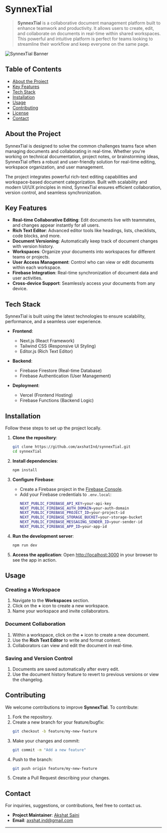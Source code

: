# SynnexTial

> **SynnexTial** is a collaborative document management platform built to enhance teamwork and productivity. It allows users to create, edit, and collaborate on documents in real-time within shared workspaces. This powerful and intuitive platform is perfect for teams looking to streamline their workflow and keep everyone on the same page.

![SynnexTial Banner](URL_to_your_project_banner_image)

## Table of Contents

- [About the Project](#about-the-project)
- [Key Features](#key-features)
- [Tech Stack](#tech-stack)
- [Installation](#installation)
- [Usage](#usage)
- [Contributing](#contributing)
- [License](#license)
- [Contact](#contact)

## About the Project

SynnexTial is designed to solve the common challenges teams face when managing documents and collaborating in real-time. Whether you're working on technical documentation, project notes, or brainstorming ideas, SynnexTial offers a robust and user-friendly solution for real-time editing, workspace organization, and user management.

The project integrates powerful rich-text editing capabilities and workspace-based document categorization. Built with scalability and modern UI/UX principles in mind, SynnexTial ensures efficient collaboration, version control, and seamless synchronization.

## Key Features

- **Real-time Collaborative Editing**: Edit documents live with teammates, and changes appear instantly for all users.
- **Rich Text Editor**: Advanced editor tools like headings, lists, checklists, code blocks, and more.
- **Document Versioning**: Automatically keep track of document changes with version history.
- **Workspaces**: Organize your documents into workspaces for different teams or projects.
- **User Access Management**: Control who can view or edit documents within each workspace.
- **Firebase Integration**: Real-time synchronization of document data and user activities.
- **Cross-device Support**: Seamlessly access your documents from any device.

## Tech Stack

SynnexTial is built using the latest technologies to ensure scalability, performance, and a seamless user experience.

- **Frontend**: 
  - Next.js (React Framework)
  - Tailwind CSS (Responsive UI Styling)
  - Editor.js (Rich Text Editor)
  
- **Backend**: 
  - Firebase Firestore (Real-time Database)
  - Firebase Authentication (User Management)
  
- **Deployment**:
  - Vercel (Frontend Hosting)
  - Firebase Functions (Backend Logic)

## Installation

Follow these steps to set up the project locally.

1. **Clone the repository**:
   ```bash
   git clone https://github.com/axshatInd/synnexTial.git
   cd synnexTial
   ```

2. **Install dependencies**:
   ```bash
   npm install
   ```

3. **Configure Firebase**:
   - Create a Firebase project in the [Firebase Console](https://console.firebase.google.com/).
   - Add your Firebase credentials to `.env.local`:
     ```bash
     NEXT_PUBLIC_FIREBASE_API_KEY=your-api-key
     NEXT_PUBLIC_FIREBASE_AUTH_DOMAIN=your-auth-domain
     NEXT_PUBLIC_FIREBASE_PROJECT_ID=your-project-id
     NEXT_PUBLIC_FIREBASE_STORAGE_BUCKET=your-storage-bucket
     NEXT_PUBLIC_FIREBASE_MESSAGING_SENDER_ID=your-sender-id
     NEXT_PUBLIC_FIREBASE_APP_ID=your-app-id
     ```

4. **Run the development server**:
   ```bash
   npm run dev
   ```

5. **Access the application**:
   Open [http://localhost:3000](http://localhost:3000) in your browser to see the app in action.

## Usage

### Creating a Workspace
1. Navigate to the **Workspaces** section.
2. Click on the **+** icon to create a new workspace.
3. Name your workspace and invite collaborators.

### Document Collaboration
1. Within a workspace, click on the **+** icon to create a new document.
2. Use the **Rich Text Editor** to write and format content.
3. Collaborators can view and edit the document in real-time.

### Saving and Version Control
1. Documents are saved automatically after every edit.
2. Use the document history feature to revert to previous versions or view the changelog.

## Contributing

We welcome contributions to improve **SynnexTial**. To contribute:

1. Fork the repository.
2. Create a new branch for your feature/bugfix:
   ```bash
   git checkout -b feature/my-new-feature
   ```
3. Make your changes and commit:
   ```bash
   git commit -m "Add a new feature"
   ```
4. Push to the branch:
   ```bash
   git push origin feature/my-new-feature
   ```
5. Create a Pull Request describing your changes.

## Contact

For inquiries, suggestions, or contributions, feel free to contact us.

- **Project Maintainer**: [Akshat Saini](https://github.com/axshatInd)
- **Email**: axshat.ind@gmail.com

---

